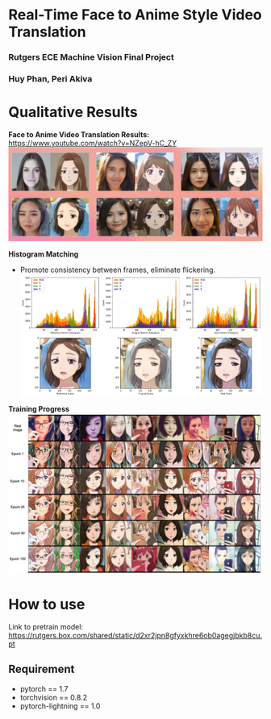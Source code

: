 # Real-Time Face to Anime Style Video Translation
### Rutgers ECE Machine Vision Final Project
### Huy Phan, Peri Akiva

# Qualitative Results
**Face to Anime Video Translation Results:** https://www.youtube.com/watch?v=NZepV-hC_ZY
[![Video Translation Results](media/results.jpg)](https://www.youtube.com/watch?v=NZepV-hC_ZY)

**Histogram Matching**
- Promote consistency between frames, eliminate flickering.
![Histogram Matching](media/histogram.jpg)

**Training Progress**
![Training Progress](media/progress.jpg)



# How to use
Link to pretrain model: https://rutgers.box.com/shared/static/d2xr2jpn8gfyxkhre6ob0agegjbkb8cu.pt

## Requirement
- pytorch == 1.7
- torchvision == 0.8.2
- pytorch-lightning == 1.0
